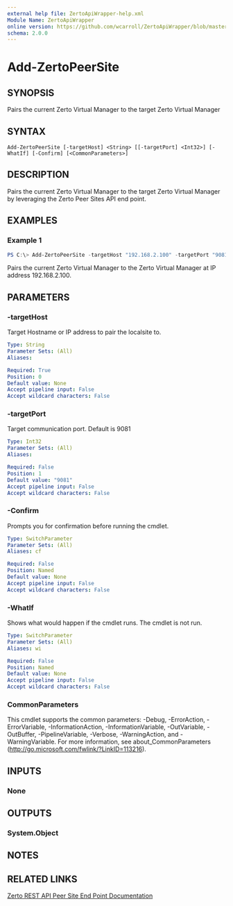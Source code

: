 ```yaml
---
external help file: ZertoApiWrapper-help.xml
Module Name: ZertoApiWrapper
online version: https://github.com/wcarroll/ZertoApiWrapper/blob/master/docs/Add-ZertoPeerSite.md
schema: 2.0.0
---
```


# Add-ZertoPeerSite

## SYNOPSIS
Pairs the current Zerto Virtual Manager to the target Zerto Virtual Manager

## SYNTAX

```
Add-ZertoPeerSite [-targetHost] <String> [[-targetPort] <Int32>] [-WhatIf] [-Confirm] [<CommonParameters>]
```

## DESCRIPTION
Pairs the current Zerto Virtual Manager to the target Zerto Virtual Manager by leveraging the Zerto Peer Sites API end point.

## EXAMPLES

### Example 1
```powershell
PS C:\> Add-ZertoPeerSite -targetHost "192.168.2.100" -targetPort "9081"
```

Pairs the current Zerto Virtual Manager to the Zerto Virtual Manager at IP address 192.168.2.100.

## PARAMETERS

### -targetHost
Target Hostname or IP address to pair the localsite to.

```yaml
Type: String
Parameter Sets: (All)
Aliases:

Required: True
Position: 0
Default value: None
Accept pipeline input: False
Accept wildcard characters: False
```

### -targetPort
Target communication port.
Default is 9081

```yaml
Type: Int32
Parameter Sets: (All)
Aliases:

Required: False
Position: 1
Default value: "9081"
Accept pipeline input: False
Accept wildcard characters: False
```

### -Confirm
Prompts you for confirmation before running the cmdlet.

```yaml
Type: SwitchParameter
Parameter Sets: (All)
Aliases: cf

Required: False
Position: Named
Default value: None
Accept pipeline input: False
Accept wildcard characters: False
```

### -WhatIf
Shows what would happen if the cmdlet runs.
The cmdlet is not run.

```yaml
Type: SwitchParameter
Parameter Sets: (All)
Aliases: wi

Required: False
Position: Named
Default value: None
Accept pipeline input: False
Accept wildcard characters: False
```

### CommonParameters
This cmdlet supports the common parameters: -Debug, -ErrorAction, -ErrorVariable, -InformationAction, -InformationVariable, -OutVariable, -OutBuffer, -PipelineVariable, -Verbose, -WarningAction, and -WarningVariable. For more information, see about_CommonParameters (http://go.microsoft.com/fwlink/?LinkID=113216).

## INPUTS

### None
## OUTPUTS

### System.Object
## NOTES

## RELATED LINKS

[Zerto REST API Peer Site End Point Documentation](http://s3.amazonaws.com/zertodownload_docs/Latest/Zerto%20Virtual%20Replication%20Zerto%20Virtual%20Manager%20%28ZVM%29%20-%20vSphere%20Online%20Help/index.html#page/RestfulAPIs%2FStatusAPIs.5.044.html%23)
